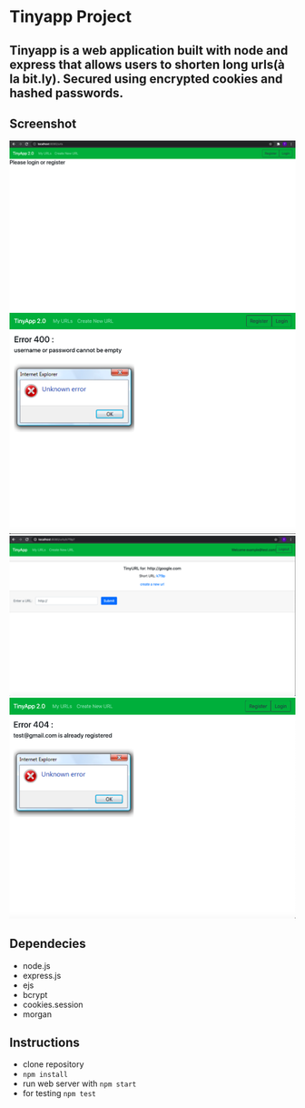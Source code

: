 # Tinyapp Project

## Tinyapp is a web application built with node and express that allows users to shorten long urls(à la bit.ly). Secured using encrypted cookies and hashed passwords.

## Screenshot

!["Screenshot of main URLs page"](https://github.com/CDNDragoon/tinyapp_2.0/blob/master/Screenshots/homeBeforeLogin.png)
!["Screenshot of error URLs page"](https://github.com/CDNDragoon/tinyapp_2.0/blob/master/Screenshots/empty.png)
!["Screenshot of edit URLs page"](https://github.com/CDNDragoon/tinyapp/blob/main/screenshots/edit.png)
!["Screenshot of register error URLs page"](https://github.com/CDNDragoon/tinyapp_2.0/blob/master/Screenshots/alreadyRegistered.png)

## Dependecies

- node.js
- express.js
- ejs
- bcrypt
- cookies.session
- morgan

## Instructions

- clone repository
- `npm install`
- run web server with `npm start`
- for testing `npm test`
